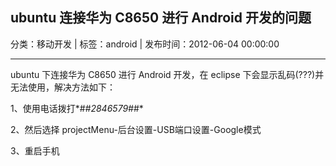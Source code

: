## ubuntu 连接华为 C8650 进行 Android 开发的问题

分类：移动开发 | 标签：android | 发布时间：2012-06-04 00:00:00

___

ubuntu 下连接华为 C8650 进行 Android 开发，在 eclipse 下会显示乱码(???)并无法使用，解决方法如下：

1、使用电话拨打*#*#2846579#*#*

2、然后选择 projectMenu-后台设置-USB端口设置-Google模式

3、重启手机        
